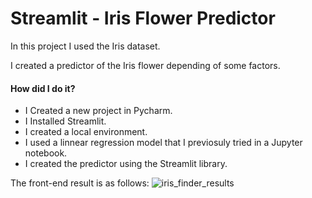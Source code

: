# Streamlit - Iris Flower Predictor

In this project I used the Iris dataset. 

I created a predictor of the Iris flower depending of some factors. 

#### How did I do it?
- I Created a new project in Pycharm.
- I Installed Streamlit.
- I created a local environment.
- I used a linnear regression model that I previosuly tried in a Jupyter notebook. 
- I created the predictor using the Streamlit library.

The front-end result is as follows:
![iris_finder_results](https://github.com/ainaraguerraf/Streamlit/assets/115892160/9e6eaade-c4ec-4711-8bae-5eea868f2dfc)
